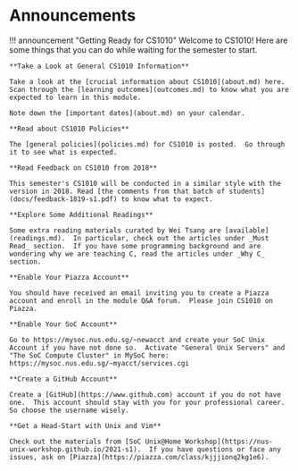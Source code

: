 # Announcements
!!! announcement "Getting Ready for CS1010"
	Welcome to CS1010!  Here are some things that you can do while waiting for the semester to start.

    **Take a Look at General CS1010 Information**
    
    Take a look at the [crucial information about CS1010](about.md) here.  Scan through the [learning outcomes](outcomes.md) to know what you are expected to learn in this module.
    
    Note down the [important dates](about.md) on your calendar.
    
    **Read about CS1010 Policies**
    
    The [general policies](policies.md) for CS1010 is posted.  Go through it to see what is expected.
    
    **Read Feedback on CS1010 from 2018**
    
    This semester's CS1010 will be conducted in a similar style with the version in 2018. Read [the comments from that batch of students](docs/feedback-1819-s1.pdf) to know what to expect.
    
    **Explore Some Additional Readings**
    
    Some extra reading materials curated by Wei Tsang are [available](readings.md).  In particular, check out the articles under _Must Read_ section.  If you have some programming background and are wondering why we are teaching C, read the articles under _Why C_ section.
    
    **Enable Your Piazza Account**
    
    You should have received an email inviting you to create a Piazza account and enroll in the module Q&A forum.  Please join CS1010 on Piazza.
    
    **Enable Your SoC Account**
    
    Go to https://mysoc.nus.edu.sg/~newacct and create your SoC Unix Account if you have not done so.  Activate "General Unix Servers" and "The SoC Compute Cluster" in MySoC here: https://mysoc.nus.edu.sg/~myacct/services.cgi
    
    **Create a GitHub Account**
    
    Create a [GitHub](https://www.github.com) account if you do not have one.  This account should stay with you for your professional career.  So choose the username wisely.
    
    **Get a Head-Start with Unix and Vim**
    
    Check out the materials from [SoC Unix@Home Workshop](https://nus-unix-workshop.github.io/2021-s1).  If you have questions or face any issues, ask on [Piazza](https://piazza.com/class/kjjjionq2kg1e6).
